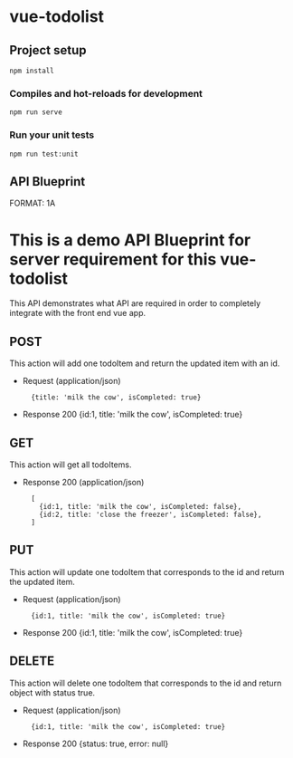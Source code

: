 # vue-todolist

## Project setup
```
npm install
```

### Compiles and hot-reloads for development
```
npm run serve
```

### Run your unit tests
```
npm run test:unit
```

## API Blueprint

FORMAT: 1A

# This is a demo API Blueprint for server requirement for this vue-todolist
This API demonstrates what API are required in order to completely integrate with the front end vue app.

## POST
This action will add one todoItem and return the updated item with an id.

+ Request (application/json)

        {title: 'milk the cow', isCompleted: true}

+ Response 200
        {id:1, title: 'milk the cow', isCompleted: true}

## GET
This action will get all todoItems.

+ Response 200 (application/json)

        [
          {id:1, title: 'milk the cow', isCompleted: false},
          {id:2, title: 'close the freezer', isCompleted: false},
        ]


## PUT
This action will update one todoItem that corresponds to the id and return the updated item.

+ Request (application/json)

        {id:1, title: 'milk the cow', isCompleted: true}

+ Response 200
        {id:1, title: 'milk the cow', isCompleted: true}

## DELETE
This action will delete one todoItem that corresponds to the id and return object with status true.

+ Request (application/json)

        {id:1, title: 'milk the cow', isCompleted: true}

+ Response 200
        {status: true, error: null}